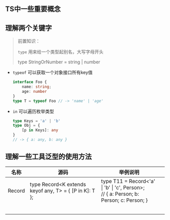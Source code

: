 ## TS中一些重要概念

## 理解两个关键字

> 前置知识：
>
> `type` 用来给一个类型起别名，大写字母开头
>
> type  StringOrNumber = string | number



* `typeof` 可以获取一个对象接口所有key值

  ```typescript
  interface Foo {
      name: string;
      age: number
  }
  type T = typeof Foo // -> 'name' | 'age'
  ```

* `in` 可以遍历枚举类型

  ```typescript
  type Keys = 'a' | 'b'
  type Obj = {
      [p in Keys]: any
  }
  // -> { a: any, b: any }
  ```

  

## 理解一些工具泛型的使用方法

| 名称   | 源码                                                   | 举例说明                                                     |      |
| ------ | ------------------------------------------------------ | ------------------------------------------------------------ | ---- |
| Record | type Record<K extends keyof any, T> = { [P in K]: T }; | type T11 = Record<'a' \| 'b' \| 'c', Person>;<br /> // { a: Person; b: Person; c: Person; } |      |
|        |                                                        |                                                              |      |
|        |                                                        |                                                              |      |
|        |                                                        |                                                              |      |
|        |                                                        |                                                              |      |
|        |                                                        |                                                              |      |

